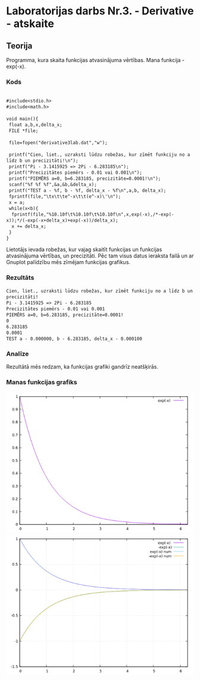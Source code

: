# Laboratorijas darbs Nr.3. - Derivative - atskaite

## Teorija
Programma, kura skaita funkcijas atvasinājuma vērtības. Mana funkcija - exp(-x).

### Kods
```

#include<stdio.h>
#include<math.h>

void main(){
 float a,b,x,delta_x;
 FILE *file;

 file=fopen("derivative3lab.dat","w");

 printf("Cien, liet., uzraksti lūdzu robežas, kur zīmēt funkciju no a līdz b un precizitāti!\n");
 printf("Pi - 3.1415925 => 2Pi - 6.283185\n");
 printf("Precizitātes piemērs - 0.01 vai 0.001\n");
 printf("PIEMĒRS a=0, b=6.283185, precizitāte=0.0001!\n");
 scanf("%f %f %f",&a,&b,&delta_x);
 printf("TEST a - %f, b - %f, delta_x - %f\n",a,b, delta_x);
 fprintf(file,"\tx\t\te^-x\t\t(e^-x)\'\n");
 x = a;
 while(x<b){
  fprintf(file,"%10.10f\t%10.10f\t%10.10f\n",x,exp(-x),/*-exp(-x));*/(-exp(-x+delta_x)+exp(-x))/delta_x);
  x += delta_x;
 }
}

```
Lietotājs ievada robežas, kur vajag skaitīt funkcijas un funkcijas atvasinājuma vērtības, un precizitāti. Pēc tam visus datus ieraksta failā un ar Gnuplot palīdzību mēs zīmējam funkcijas grafikus.

### Rezultāts
```
Cien, liet., uzraksti lūdzu robežas, kur zīmēt funkciju no a līdz b un precizitāti!
Pi - 3.1415925 => 2Pi - 6.283185
Precizitātes piemērs - 0.01 vai 0.001
PIEMĒRS a=0, b=6.283185, precizitāte=0.0001!
0
6.283185
0.0001
TEST a - 0.000000, b - 6.283185, delta_x - 0.000100

```

### Analīze
Rezultātā mēs redzam, ka funkcijas grafiki gandrīz neatšķirās.

### Manas funkcijas grafiks
![Funkcijas grafiks](https://github.com/Duz132/RTR105/blob/master/Darbi/1course_1semestr_c_lang/LABORI/exp(-x)_grafiks.png)
![Funkcijas un funkcijas atvasinājuma grafiki](https://github.com/Duz132/RTR105/blob/master/Darbi/1course_1semestr_c_lang/LABORI/3ld_derivative_funk_graf.png)
